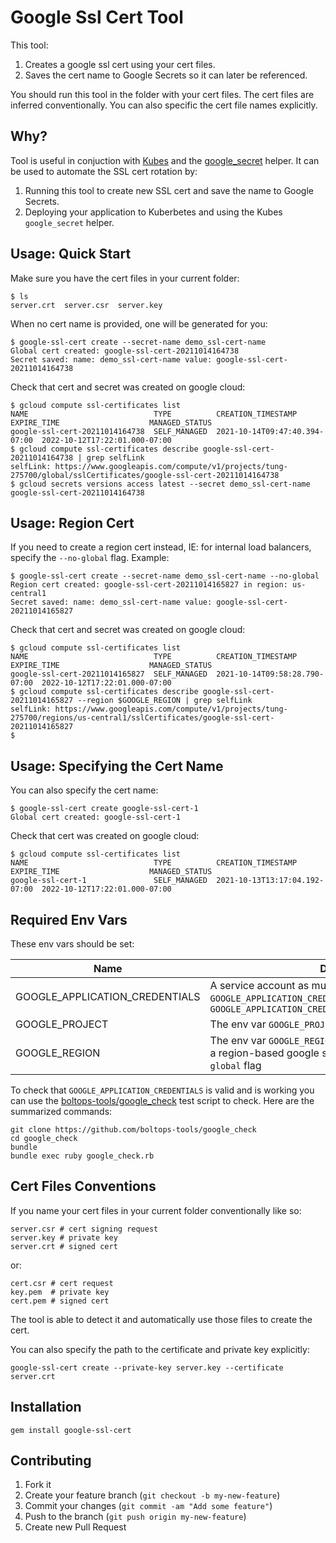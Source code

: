 # Google Ssl Cert Tool

This tool:

1. Creates a google ssl cert using your cert files.
2. Saves the cert name to Google Secrets so it can later be referenced.

You should run this tool in the folder with your cert files. The cert files are inferred conventionally. You can also specific the cert file names explicitly.

## Why?

Tool is useful in conjuction with [Kubes](https://kubes.guru/) and the [google_secret](https://kubes.guru/docs/helpers/google/secrets/) helper. It can be used to automate the SSL cert rotation by:

1. Running this tool to create new SSL cert and save the name to Google Secrets.
2. Deploying your application to Kuberbetes and using the Kubes `google_secret` helper.

## Usage: Quick Start

Make sure you have the cert files in your current folder:

    $ ls
    server.crt  server.csr  server.key

When no cert name is provided, one will be generated for you:

    $ google-ssl-cert create --secret-name demo_ssl-cert-name
    Global cert created: google-ssl-cert-20211014164738
    Secret saved: name: demo_ssl-cert-name value: google-ssl-cert-20211014164738

Check that cert and secret was created on google cloud:

    $ gcloud compute ssl-certificates list
    NAME                            TYPE          CREATION_TIMESTAMP             EXPIRE_TIME                    MANAGED_STATUS
    google-ssl-cert-20211014164738  SELF_MANAGED  2021-10-14T09:47:40.394-07:00  2022-10-12T17:22:01.000-07:00
    $ gcloud compute ssl-certificates describe google-ssl-cert-20211014164738 | grep selfLink
    selfLink: https://www.googleapis.com/compute/v1/projects/tung-275700/global/sslCertificates/google-ssl-cert-20211014164738
    $ gcloud secrets versions access latest --secret demo_ssl-cert-name
    google-ssl-cert-20211014164738

## Usage: Region Cert

If you need to create a region cert instead, IE: for internal load balancers, specify the `--no-global` flag. Example:

    $ google-ssl-cert create --secret-name demo_ssl-cert-name --no-global
    Region cert created: google-ssl-cert-20211014165827 in region: us-central1
    Secret saved: name: demo_ssl-cert-name value: google-ssl-cert-20211014165827

Check that cert and secret was created on google cloud:

    $ gcloud compute ssl-certificates list
    NAME                            TYPE          CREATION_TIMESTAMP             EXPIRE_TIME                    MANAGED_STATUS
    google-ssl-cert-20211014165827  SELF_MANAGED  2021-10-14T09:58:28.790-07:00  2022-10-12T17:22:01.000-07:00
    $ gcloud compute ssl-certificates describe google-ssl-cert-20211014165827 --region $GOOGLE_REGION | grep selfLink
    selfLink: https://www.googleapis.com/compute/v1/projects/tung-275700/regions/us-central1/sslCertificates/google-ssl-cert-20211014165827
    $

## Usage: Specifying the Cert Name

You can also specify the cert name:

    $ google-ssl-cert create google-ssl-cert-1
    Global cert created: google-ssl-cert-1

Check that cert was created on google cloud:

    $ gcloud compute ssl-certificates list
    NAME                            TYPE          CREATION_TIMESTAMP             EXPIRE_TIME                    MANAGED_STATUS
    google-ssl-cert-1               SELF_MANAGED  2021-10-13T13:17:04.192-07:00  2022-10-12T17:22:01.000-07:00

## Required Env Vars

These env vars should be set:

Name | Description
--- | ---
GOOGLE\_APPLICATION_CREDENTIALS | A service account as must be set up with `GOOGLE_APPLICATION_CREDENTIALS`. IE: `export GOOGLE_APPLICATION_CREDENTIALS=~/.gcp/credentials.json`
GOOGLE_PROJECT | The env var `GOOGLE_PROJECT` and must be set.
GOOGLE_REGION | The env var `GOOGLE_REGION` and must be set when creating a region-based google ssl cert. So when using the `--no-global` flag

To check that `GOOGLE_APPLICATION_CREDENTIALS` is valid and is working you can use the [boltops-tools/google_check](https://github.com/boltops-tools/google_check) test script to check. Here are the summarized commands:

    git clone https://github.com/boltops-tools/google_check
    cd google_check
    bundle
    bundle exec ruby google_check.rb

## Cert Files Conventions

If you name your cert files in your current folder conventionally like so:

    server.csr # cert signing request
    server.key # private key
    server.crt # signed cert

or:

    cert.csr # cert request
    key.pem  # private key
    cert.pem # signed cert

The tool is able to detect it and automatically use those files to create the cert.

You can also specify the path to the certificate and private key explicitly:

    google-ssl-cert create --private-key server.key --certificate server.crt

## Installation

    gem install google-ssl-cert

## Contributing

1. Fork it
2. Create your feature branch (`git checkout -b my-new-feature`)
3. Commit your changes (`git commit -am "Add some feature"`)
4. Push to the branch (`git push origin my-new-feature`)
5. Create new Pull Request
